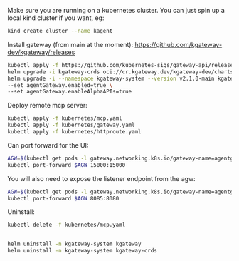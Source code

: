 
Make sure you are running on a kubernetes cluster. You can just spin up a local kind cluster if you want, eg:

```bash
kind create cluster --name kagent
```

Install gateway (from main at the moment):
https://github.com/kgateway-dev/kgateway/releases


```bash
kubectl apply -f https://github.com/kubernetes-sigs/gateway-api/releases/download/v1.3.0/standard-install.yaml
helm upgrade -i kgateway-crds oci://cr.kgateway.dev/kgateway-dev/charts/kgateway-crds --version v2.1.0-main --namespace kgateway-system --create-namespace
helm upgrade -i --namespace kgateway-system --version v2.1.0-main kgateway oci://cr.kgateway.dev/kgateway-dev/charts/kgateway \
--set agentGateway.enabled=true \
--set agentGateway.enableAlphaAPIs=true

```

Deploy remote mcp server:

```bash
kubectl apply -f kubernetes/mcp.yaml
kubectl apply -f kubernetes/gateway.yaml
kubectl apply -f kubernetes/httproute.yaml
```

Can port forward for the UI:
```bash
AGW=$(kubectl get pods -l gateway.networking.k8s.io/gateway-name=agentgateway -o jsonpath='{.items[0].metadata.name}')
kubectl port-forward $AGW 15000:15000
```

You will also need to expose the listener endpoint from the agw:

```bash
AGW=$(kubectl get pods -l gateway.networking.k8s.io/gateway-name=agentgateway -o jsonpath='{.items[0].metadata.name}')
kubectl port-forward $AGW 8085:8080
```



Uninstall:

```bash
kubectl delete -f kubernetes/mcp.yaml


helm uninstall -n kgateway-system kgateway
helm uninstall -n kgateway-system kgateway-crds
```
